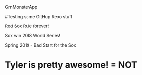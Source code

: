 GrnMonsterApp

#Testing some GitHup Repo stuff

Red Sox Rule forever!

Sox win 2018 World Series!

Spring 2019 - Bad Start for the Sox

# Tyler is pretty awesome! = NOT
